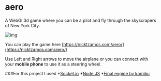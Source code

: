 # aero
A WebGl 3d game where you can be a pilot and fly through the skyscrapers of New York City.

![img](https://ntzamos.github.io/aero/img.png)

You can play the game here [https://nicktzamos.com/aero/](https://nicktzamos.com/aero/)

Use Left and Right arrows to move the airplane or you can connect with your **mobile phone** to use it as a steering wheel.

###For this project I used
*[Socket.io](https://socket.io/)
*[Node.JS](https://nodejs.org/en/)
*[Final engine by kamibu](https://github.com/kamibu/finalengine)